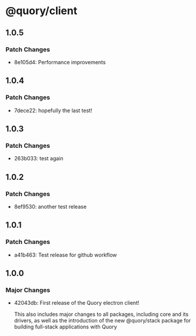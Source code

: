 # @quory/client

## 1.0.5

### Patch Changes

- 8e105d4: Performance improvements

## 1.0.4

### Patch Changes

- 7dece22: hopefully the last test!

## 1.0.3

### Patch Changes

- 263b033: test again

## 1.0.2

### Patch Changes

- 8ef9530: another test release

## 1.0.1

### Patch Changes

- a41b463: Test release for github workflow

## 1.0.0

### Major Changes

- 42043db: First release of the Quory electron client!

  This also includes major changes to all packages, including core and its drivers, as well as the introduction of the new @quory/stack package for building full-stack applications with Quory
